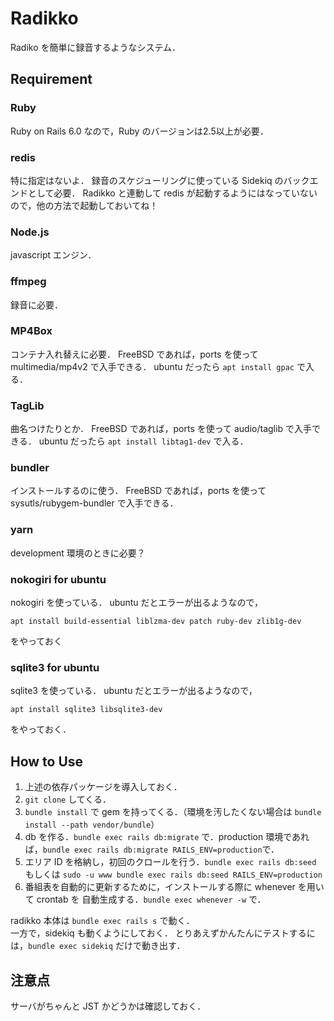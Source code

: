 Radikko
=======

Radiko を簡単に録音するようなシステム．


Requirement
-----------
### Ruby ###
Ruby on Rails 6.0 なので，Ruby のバージョンは2.5以上が必要．

### redis ###
特に指定はないよ．
録音のスケジューリングに使っている Sidekiq のバックエンドとして必要．
Radikko と連動して redis が起動するようにはなっていないので，他の方法で起動しておいてね！

### Node.js ###
javascript エンジン．

### ffmpeg ###
録音に必要．

### MP4Box ###
コンテナ入れ替えに必要．
FreeBSD であれば，ports を使って multimedia/mp4v2 で入手できる．
ubuntu だったら `apt install gpac` で入る．

### TagLib ###
曲名つけたりとか．
FreeBSD であれば，ports を使って audio/taglib で入手できる．
ubuntu だったら `apt install libtag1-dev` で入る．

### bundler ###
インストールするのに使う．
FreeBSD であれば，ports を使って sysutls/rubygem-bundler で入手できる．

### yarn ###
development 環境のときに必要？

### nokogiri for ubuntu ###
nokogiri を使っている．
ubuntu だとエラーが出るようなので，
```
apt install build-essential liblzma-dev patch ruby-dev zlib1g-dev
```
をやっておく

### sqlite3 for ubuntu ###
sqlite3 を使っている．
ubuntu だとエラーが出るようなので，
```
apt install sqlite3 libsqlite3-dev
```
をやっておく．


How to Use
----------

1. 上述の依存パッケージを導入しておく．
2. `git clone` してくる．
3. `bundle install` で gem を持ってくる．（環境を汚したくない場合は `bundle install --path vendor/bundle`）
4. db を作る．`bundle exec rails db:migrate` で．production 環境であれば，`bundle exec rails db:migrate RAILS_ENV=production`で．
5. エリア ID を格納し，初回のクロールを行う．`bundle exec rails db:seed` もしくは `sudo -u www bundle exec rails db:seed RAILS_ENV=production`
6. 番組表を自動的に更新するために，インストールする際に whenever を用いて crontab を 自動生成する．`bundle exec whenever -w` で．

radikko 本体は `bundle exec rails s` で動く．  
一方で，sidekiq も動くようにしておく．
とりあえずかんたんにテストするには，`bundle exec sidekiq` だけで動き出す．


注意点
------

サーバがちゃんと JST かどうかは確認しておく．
